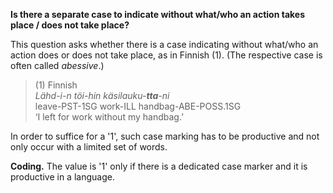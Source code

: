 **Is there a separate case to indicate without what/who an action takes place / does not take place?**

This question asks whether there is a case indicating without what/who an action does or does not take place, as in Finnish (1). (The respective case is often called *abessive*.)

>(1) Finnish<br/>
>*Lähd-i-n töi-hin käsilauku-**tta**-ni*<br/>
>leave-PST-1SG work-ILL  handbag-ABE-POSS.1SG<br/>
>‘I left for work without my handbag.’

In order to suffice for a '1', such case marking has to be productive and not only occur with a limited set of words. 

**Coding.** The value is '1' only if there is a dedicated case marker and it is productive in a language.

